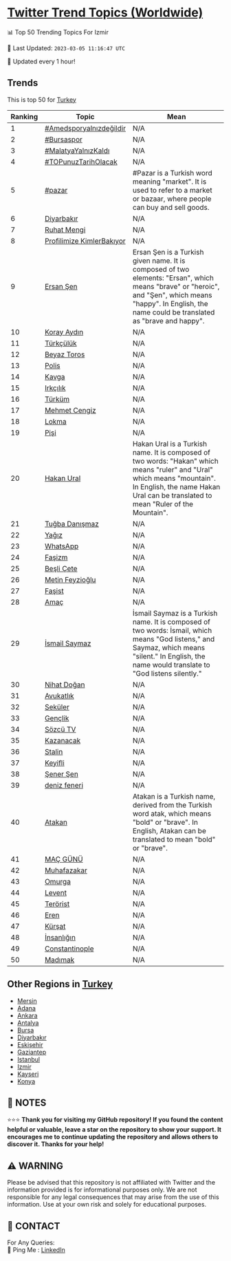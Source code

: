[Twitter Trend Topics (Worldwide)](https://github.com/ErcinDedeoglu/Twitter-Trend-Topics)
==========


📊 Top 50 Trending Topics For Izmir

📆 Last Updated: `2023-03-05 11:16:47 UTC`

🔧 Updated every 1 hour!


## Trends

This is top 50 for [Turkey](</Turkey>)

| Ranking | Topic | Mean |
| ------- | ------------ | ------------ |
| 1 | [#Amedsporyalnızdeğildir](http://twitter.com/search?q=%23Amedsporyaln%c4%b1zde%c4%9fildir) | N/A |
| 2 | [#Bursaspor](http://twitter.com/search?q=%23Bursaspor) | N/A |
| 3 | [#MalatyaYalnızKaldı](http://twitter.com/search?q=%23MalatyaYaln%c4%b1zKald%c4%b1) | N/A |
| 4 | [#TOPunuzTarihOlacak](http://twitter.com/search?q=%23TOPunuzTarihOlacak) | N/A |
| 5 | [#pazar](http://twitter.com/search?q=%23pazar) | #Pazar is a Turkish word meaning "market". It is used to refer to a market or bazaar, where people can buy and sell goods. |
| 6 | [Diyarbakır](http://twitter.com/search?q=Diyarbak%c4%b1r) | N/A |
| 7 | [Ruhat Mengi](http://twitter.com/search?q=Ruhat+Mengi) | N/A |
| 8 | [Profilimize KimlerBakıyor](http://twitter.com/search?q=Profilimize+KimlerBak%c4%b1yor) | N/A |
| 9 | [Ersan Şen](http://twitter.com/search?q=Ersan+%c5%9een) | Ersan Şen is a Turkish given name. It is composed of two elements: "Ersan", which means "brave" or "heroic", and "Şen", which means "happy". In English, the name could be translated as "brave and happy". |
| 10 | [Koray Aydın](http://twitter.com/search?q=Koray+Ayd%c4%b1n) | N/A |
| 11 | [Türkçülük](http://twitter.com/search?q=T%c3%bcrk%c3%a7%c3%bcl%c3%bck) | N/A |
| 12 | [Beyaz Toros](http://twitter.com/search?q=Beyaz+Toros) | N/A |
| 13 | [Polis](http://twitter.com/search?q=Polis) | N/A |
| 14 | [Kavga](http://twitter.com/search?q=Kavga) | N/A |
| 15 | [Irkçılık](http://twitter.com/search?q=Irk%c3%a7%c4%b1l%c4%b1k) | N/A |
| 16 | [Türküm](http://twitter.com/search?q=T%c3%bcrk%c3%bcm) | N/A |
| 17 | [Mehmet Cengiz](http://twitter.com/search?q=Mehmet+Cengiz) | N/A |
| 18 | [Lokma](http://twitter.com/search?q=Lokma) | N/A |
| 19 | [Pişi](http://twitter.com/search?q=Pi%c5%9fi) | N/A |
| 20 | [Hakan Ural](http://twitter.com/search?q=Hakan+Ural) | Hakan Ural is a Turkish name. It is composed of two words: "Hakan" which means "ruler" and "Ural" which means "mountain". In English, the name Hakan Ural can be translated to mean "Ruler of the Mountain". |
| 21 | [Tuğba Danışmaz](http://twitter.com/search?q=Tu%c4%9fba+Dan%c4%b1%c5%9fmaz) | N/A |
| 22 | [Yağız](http://twitter.com/search?q=Ya%c4%9f%c4%b1z) | N/A |
| 23 | [WhatsApp](http://twitter.com/search?q=WhatsApp) | N/A |
| 24 | [Faşizm](http://twitter.com/search?q=Fa%c5%9fizm) | N/A |
| 25 | [Beşli Çete](http://twitter.com/search?q=Be%c5%9fli+%c3%87ete) | N/A |
| 26 | [Metin Feyzioğlu](http://twitter.com/search?q=Metin+Feyzio%c4%9flu) | N/A |
| 27 | [Faşist](http://twitter.com/search?q=Fa%c5%9fist) | N/A |
| 28 | [Amaç](http://twitter.com/search?q=Ama%c3%a7) | N/A |
| 29 | [İsmail Saymaz](http://twitter.com/search?q=%c4%b0smail+Saymaz) | İsmail Saymaz is a Turkish name. It is composed of two words: İsmail, which means "God listens," and Saymaz, which means "silent." In English, the name would translate to "God listens silently." |
| 30 | [Nihat Doğan](http://twitter.com/search?q=Nihat+Do%c4%9fan) | N/A |
| 31 | [Avukatlık](http://twitter.com/search?q=Avukatl%c4%b1k) | N/A |
| 32 | [Seküler](http://twitter.com/search?q=Sek%c3%bcler) | N/A |
| 33 | [Gençlik](http://twitter.com/search?q=Gen%c3%a7lik) | N/A |
| 34 | [Sözcü TV](http://twitter.com/search?q=S%c3%b6zc%c3%bc+TV) | N/A |
| 35 | [Kazanacak](http://twitter.com/search?q=Kazanacak) | N/A |
| 36 | [Stalin](http://twitter.com/search?q=Stalin) | N/A |
| 37 | [Keyifli](http://twitter.com/search?q=Keyifli) | N/A |
| 38 | [Şener Şen](http://twitter.com/search?q=%c5%9eener+%c5%9een) | N/A |
| 39 | [deniz feneri](http://twitter.com/search?q=deniz+feneri) | N/A |
| 40 | [Atakan](http://twitter.com/search?q=Atakan) | Atakan is a Turkish name, derived from the Turkish word atak, which means "bold" or "brave". In English, Atakan can be translated to mean "bold" or "brave". |
| 41 | [MAÇ GÜNÜ](http://twitter.com/search?q=MA%c3%87+G%c3%9cN%c3%9c) | N/A |
| 42 | [Muhafazakar](http://twitter.com/search?q=Muhafazakar) | N/A |
| 43 | [Omurga](http://twitter.com/search?q=Omurga) | N/A |
| 44 | [Levent](http://twitter.com/search?q=Levent) | N/A |
| 45 | [Terörist](http://twitter.com/search?q=Ter%c3%b6rist) | N/A |
| 46 | [Eren](http://twitter.com/search?q=Eren) | N/A |
| 47 | [Kürşat](http://twitter.com/search?q=K%c3%bcr%c5%9fat) | N/A |
| 48 | [İnsanlığın](http://twitter.com/search?q=%c4%b0nsanl%c4%b1%c4%9f%c4%b1n) | N/A |
| 49 | [Constantinople](http://twitter.com/search?q=Constantinople) | N/A |
| 50 | [Madımak](http://twitter.com/search?q=Mad%c4%b1mak) | N/A |



## Other Regions in [Turkey](</Turkey>)

* [Mersin](</Turkey/Mersin.md>)
* [Adana](</Turkey/Adana.md>)
* [Ankara](</Turkey/Ankara.md>)
* [Antalya](</Turkey/Antalya.md>)
* [Bursa](</Turkey/Bursa.md>)
* [Diyarbakır](</Turkey/Diyarbakır.md>)
* [Eskişehir](</Turkey/Eskişehir.md>)
* [Gaziantep](</Turkey/Gaziantep.md>)
* [Istanbul](</Turkey/Istanbul.md>)
* [Izmir](</Turkey/Izmir.md>)
* [Kayseri](</Turkey/Kayseri.md>)
* [Konya](</Turkey/Konya.md>)



## 📝 NOTES

⭐⭐⭐ **Thank you for visiting my GitHub repository! If you found the content helpful or valuable, leave a star on the repository to show your support. It encourages me to continue updating the repository and allows others to discover it. Thanks for your help!**


## ⚠️ WARNING

Please be advised that this repository is not affiliated with Twitter and the information provided is for informational purposes only. We are not responsible for any legal consequences that may arise from the use of this information. Use at your own risk and solely for educational purposes.


## 📨 CONTACT

 For Any Queries:  
            🏓 Ping Me : [LinkedIn](https://www.linkedin.com/in/ercindedeoglu/)
